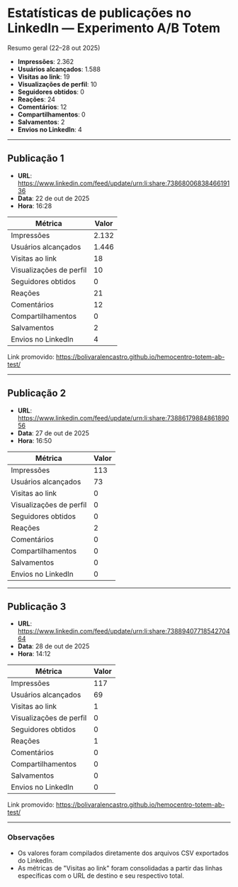 # Estatísticas de publicações no LinkedIn — Experimento A/B Totem

Resumo geral (22–28 out 2025)

- **Impressões**: 2.362
- **Usuários alcançados**: 1.588
- **Visitas ao link**: 19
- **Visualizações de perfil**: 10
- **Seguidores obtidos**: 0
- **Reações**: 24
- **Comentários**: 12
- **Compartilhamentos**: 0
- **Salvamentos**: 2
- **Envios no LinkedIn**: 4

---

## Publicação 1
- **URL**: https://www.linkedin.com/feed/update/urn:li:share:7386800683846619136  
- **Data**: 22 de out de 2025  
- **Hora**: 16:28

| Métrica | Valor |
|---|---|
| Impressões | 2.132 |
| Usuários alcançados | 1.446 |
| Visitas ao link | 18 |
| Visualizações de perfil | 10 |
| Seguidores obtidos | 0 |
| Reações | 21 |
| Comentários | 12 |
| Compartilhamentos | 0 |
| Salvamentos | 2 |
| Envios no LinkedIn | 4 |

Link promovido: https://bolivaralencastro.github.io/hemocentro-totem-ab-test/

---

## Publicação 2
- **URL**: https://www.linkedin.com/feed/update/urn:li:share:7388617988486189056  
- **Data**: 27 de out de 2025  
- **Hora**: 16:50

| Métrica | Valor |
|---|---|
| Impressões | 113 |
| Usuários alcançados | 73 |
| Visitas ao link | 0 |
| Visualizações de perfil | 0 |
| Seguidores obtidos | 0 |
| Reações | 2 |
| Comentários | 0 |
| Compartilhamentos | 0 |
| Salvamentos | 0 |
| Envios no LinkedIn | 0 |

---

## Publicação 3
- **URL**: https://www.linkedin.com/feed/update/urn:li:share:7388940771854270464  
- **Data**: 28 de out de 2025  
- **Hora**: 14:12

| Métrica | Valor |
|---|---|
| Impressões | 117 |
| Usuários alcançados | 69 |
| Visitas ao link | 1 |
| Visualizações de perfil | 0 |
| Seguidores obtidos | 0 |
| Reações | 1 |
| Comentários | 0 |
| Compartilhamentos | 0 |
| Salvamentos | 0 |
| Envios no LinkedIn | 0 |

Link promovido: https://bolivaralencastro.github.io/hemocentro-totem-ab-test/

---

### Observações
- Os valores foram compilados diretamente dos arquivos CSV exportados do LinkedIn.
- As métricas de "Visitas ao link" foram consolidadas a partir das linhas específicas com o URL de destino e seu respectivo total.
